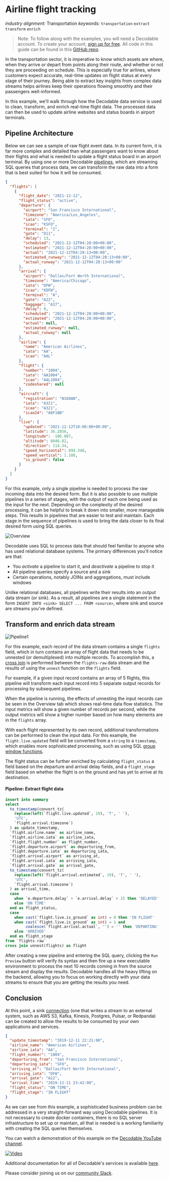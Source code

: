 # Airline flight tracking

_industry alignment:_ Transportation
_keywords:_ `transportation` `extract` `transform` `enrich`

> Note: To follow along with the examples, you will need a Decodable account. To create your account, [sign up for free](https://app.decodable.co/-/accounts/create). All code in this guide can be found in this [GitHub repo](https://github.com/decodableco/examples).

In the transportation sector, it is imperative to know which assets are where, when they arrive or depart from points along their route, and whether or not they are proceeding on schedule. This is especially true for airlines, where customers expect accurate, real-time updates on flight status at every stage of their journey. Being able to extract key insights from complex data streams helps airlines keep their operations flowing smoothly and their passengers well-informed.

In this example, we'll walk through how the Decodable data service is used to clean, transform, and enrich real-time flight data. The processed data can then be used to update airline websites and status boards in airport terminals.

## Pipeline Architecture

Below we can see a sample of raw flight event data. In its current form, it is far more complex and detailed than what passengers want to know about their flights and what is needed to update a flight status board in an airport terminal. By using one or more Decodable [pipelines](https://docs.decodable.co/docs/pipelines), which are streaming SQL queries that process data, we can transform the raw data into a form that is best suited for how it will be consumed.

```json
{
  "flights": [
    {
      "flight_date": "2021-12-12",
      "flight_status": "active",
      "departure": {
        "airport": "San Francisco International",
        "timezone": "America/Los_Angeles",
        "iata": "SFO",
        "icao": "KSFO",
        "terminal": "2",
        "gate": "D11",
        "delay": 13,
        "scheduled": "2021-12-12T04:20:00+00:00",
        "estimated": "2021-12-12T04:20:00+00:00",
        "actual": "2021-12-12T04:20:13+00:00",
        "estimated_runway": "2021-12-12T04:20:13+00:00",
        "actual_runway": "2021-12-12T04:20:13+00:00"
      },
      "arrival": {
        "airport": "Dallas/Fort Worth International",
        "timezone": "America/Chicago",
        "iata": "DFW",
        "icao": "KDFW",
        "terminal": "A",
        "gate": "A22",
        "baggage": "A17",
        "delay": 0,
        "scheduled": "2021-12-12T04:20:00+00:00",
        "estimated": "2021-12-12T04:20:00+00:00",
        "actual": null,
        "estimated_runway": null,
        "actual_runway": null
      },
      "airline": {
        "name": "American Airlines",
        "iata": "AA",
        "icao": "AAL"
      },
      "flight": {
        "number": "1004",
        "iata": "AA1004",
        "icao": "AAL1004",
        "codeshared": null
      },
      "aircraft": {
        "registration": "N160AN",
        "iata": "A321",
        "icao": "A321",
        "icao24": "A0F1BB"
      },
      "live": {
        "updated": "2021-12-12T10:00:00+00:00",
        "latitude": 36.2856,
        "longitude": -106.807,
        "altitude": 8846.82,
        "direction": 114.34,
        "speed_horizontal": 894.348,
        "speed_vertical": 1.188,
        "is_ground": false
      }
    }
  ]
}
```

For this example, only a single pipeline is needed to process the raw incoming data into the desired form. But it is also possible to use multiple pipelines in a series of stages, with the output of each one being used as the input for the next. Depending on the complexity of the desired processing, it can be helpful to break it down into smaller, more manageable steps. This results in pipelines that are easier to test and maintain. Each stage in the sequence of pipelines is used to bring the data closer to its final desired form using SQL queries.

![Overview](overview.png)

Decodable uses SQL to process data that should feel familiar to anyone who has used relational database systems. The primary differences you'll notice are that:

- You _activate_ a pipeline to start it, and _deactivate_ a pipeline to stop it
- All pipeline queries specify a source and a sink
- Certain operations, notably JOINs and aggregations, must include windows

Unlike relational databases, all pipelines write their results into an output data stream (or sink). As a result, all pipelines are a single statement in the form `INSERT INTO <sink> SELECT ... FROM <source>`, where sink and source are streams you've defined.

## Transform and enrich data stream

![Pipeline1](pipeline1.png)

For this example, each record of the data stream contains a single `flights` field, which in turn contains an array of flight data that needs to be unnested (or demultiplexed) into multiple records. To accomplish this, a [cross join](https://www.sqltutorial.org/sql-cross-join/) is performed between the `flights-raw` data stream and the results of using the `unnest` function on the `flights` field.

For example, if a given input record contains an array of 5 flights, this pipeline will transform each input record into 5 separate output records for processing by subsequent pipelines.

When the pipeline is running, the effects of unnesting the input records can be seen in the Overview tab which shows real-time data flow statistics. The input metrics will show a given number of records per second, while the output metrics will show a higher number based on how many elements are in the `flights` array.

With each flight represented by its own record, additional transformations can be performed to clean the input data. For this example, the `flight.live.updated` field will be converted from a `string` to a `timestamp`, which enables more sophisticated processing, such as using SQL [group window functions](https://nightlies.apache.org/flink/flink-docs-release-1.16/docs/dev/table/sql/queries/window-tvf/).

The flight status can be further enriched by calculating `flight_status` a field based on the departure and arrival delay fields, and a `flight_stage` field based on whether the flight is on the ground and has yet to arrive at its destination.

#### Pipeline: Extract flight data

```sql
insert into summary
select
  to_timestamp(convert_tz(
    replace(left(`flight.live.updated`, 19), 'T', ' '),
    'UTC',
    `flight.arrival.timezone`)
  ) as update_timestamp,
  `flight.airline.name` as airline_name,
  `flight.airline.iata` as airline_iata,
  `flight.flight.number` as flight_number,
  `flight.departure.airport` as departuring_from,
  `flight.departure.iata` as departuring_iata,
  `flight.arrival.airport` as arriving_at,
  `flight.arrival.iata` as arriving_iata,
  `flight.arrival.gate` as arrival_gate,
  to_timestamp(convert_tz(
    replace(left(`flight.arrival.estimated`, 19), 'T', ' '),
    'UTC',
    `flight.arrival.timezone`)
  ) as arrival_time,
  case
    when `e.departure.delay` + `e.arrival.delay` > 15 then 'DELAYED'
    else 'ON TIME'
  end as flight_status,
  case
    when cast(`flight.live.is_ground` as int) = 0 then 'IN FLIGHT'
    when cast(`flight.live.is_ground` as int) = 1 and
         coalesce(`flight.arrival.actual`, '') = '' then 'DEPARTING'
    else 'ARRIVED'
  end as flight_stage
from `flights-raw`
cross join unnest(flights) as flight
```

After creating a new pipeline and entering the SQL query, clicking the `Run Preview` button will verify its syntax and then fire up a new executable environment to process the next 10 records coming in from the source stream and display the results. Decodable handles all the heavy lifting on the backend, allowing you to focus on working directly with your data streams to ensure that you are getting the results you need.

## Conclusion

At this point, a sink [connection](https://docs.decodable.co/docs/connections) (one that writes a stream to an external system, such as AWS S3, Kafka, Kinesis, Postgres, Pulsar, or Redpanda) can be created to allow the results to be consumed by your own applications and services.

```json
{
  "update_timestamp": "2019-12-11 22:21:00",
  "airline_name": "American Airlines",
  "airline_iata": "AA",
  "flight_number": "1004",
  "departuring_from": "San Francisco International",
  "departuring_iata": "SFO",
  "arriving_at": "Dallas/Fort Worth International",
  "arriving_iata": "DFW",
  "arrival_gate": "A22",
  "arrival_time": "2019-12-11 23:42:00",
  "flight_status": "ON TIME",
  "flight_stage": "IN FLIGHT"
}
```

As we can see from this example, a sophisticated business problem can be addressed in a very straight-forward way using Decodable pipelines. It is not necessary to create docker containers, there is no SQL server infrastructure to set up or maintain, all that is needed is a working familiarity with creating the SQL queries themselves.

You can watch a demonstration of this example on the [Decodable YouTube channel](https://www.youtube.com/channel/UChRQwfRNURBcurHSut2pm9Q).

[![Video](http://img.youtube.com/vi/eojB1G1C2oU/0.jpg)](http://www.youtube.com/watch?v=eojB1G1C2oU "ML Feature extraction using SQL pipeline transformations and the Moonsense SDK")

Additional documentation for all of Decodable's services is available [here](https://docs.decodable.co/docs).

Please consider joining us on our [community Slack](https://join.slack.com/t/decodablecommunity/shared_invite/zt-uvow71bk-Uf914umgpoyIbOQSxriJkA).
